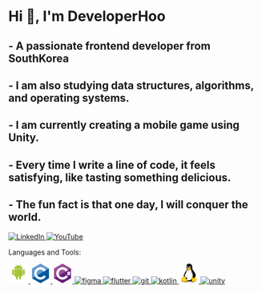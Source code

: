<h1 align="left">Hi 👋, I'm DeveloperHoo</h1>

<h2 align="left">- A passionate frontend developer from SouthKorea</h2>

<h2 align="left">- I am also studying data structures, algorithms, and operating systems.</h2>

<h2 align="left">- I am currently creating a mobile game using Unity.</h2>

<h2 align="left">- Every time I write a line of code, it feels satisfying, like tasting something delicious.</h2>

<h2 align="left">- The fun fact is that one day, I will conquer the world.</h2>

<p align="left">
</p>

<a href="https://www.linkedin.com/in/사용자이름" target="_blank">
    <img src="https://img.shields.io/badge/-LinkedIn-blue?style=flat&logo=linkedin" alt="LinkedIn">
  </a>
  <a href="https://www.youtube.com/c/사용자이름" target="_blank">
    <img src="https://img.shields.io/badge/-YouTube-red?style=flat&logo=youtube" alt="YouTube">
  </a>

<h align="left">Languages and Tools:</h>
<p align="left"> <a href="https://developer.android.com" target="_blank" rel="noreferrer"> <img src="https://raw.githubusercontent.com/devicons/devicon/master/icons/android/android-original-wordmark.svg" alt="android" width="40" height="40"/> </a> <a href="https://www.cprogramming.com/" target="_blank" rel="noreferrer"> <img src="https://raw.githubusercontent.com/devicons/devicon/master/icons/c/c-original.svg" alt="c" width="40" height="40"/> </a> <a href="https://www.w3schools.com/cs/" target="_blank" rel="noreferrer"> <img src="https://raw.githubusercontent.com/devicons/devicon/master/icons/csharp/csharp-original.svg" alt="csharp" width="40" height="40"/> </a> <a href="https://www.figma.com/" target="_blank" rel="noreferrer"> <img src="https://www.vectorlogo.zone/logos/figma/figma-icon.svg" alt="figma" width="40" height="40"/> </a> <a href="https://flutter.dev" target="_blank" rel="noreferrer"> <img src="https://www.vectorlogo.zone/logos/flutterio/flutterio-icon.svg" alt="flutter" width="40" height="40"/> </a> <a href="https://git-scm.com/" target="_blank" rel="noreferrer"> <img src="https://www.vectorlogo.zone/logos/git-scm/git-scm-icon.svg" alt="git" width="40" height="40"/> </a> <a href="https://kotlinlang.org" target="_blank" rel="noreferrer"> <img src="https://www.vectorlogo.zone/logos/kotlinlang/kotlinlang-icon.svg" alt="kotlin" width="40" height="40"/> </a> <a href="https://www.linux.org/" target="_blank" rel="noreferrer"> <img src="https://raw.githubusercontent.com/devicons/devicon/master/icons/linux/linux-original.svg" alt="linux" width="40" height="40"/> </a> <a href="https://unity.com/" target="_blank" rel="noreferrer"> <img src="https://www.vectorlogo.zone/logos/unity3d/unity3d-icon.svg" alt="unity" width="40" height="40"/> </a> </p>

